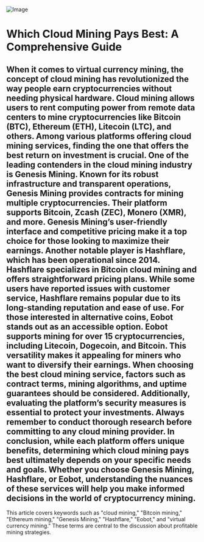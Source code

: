 
![Image](https://github.com/user-attachments/assets/d7419ec9-dc67-403f-bf28-8faea5f1f74f)
# Which Cloud Mining Pays Best: A Comprehensive Guide
When it comes to virtual currency mining, the concept of cloud mining has revolutionized the way people earn cryptocurrencies without needing physical hardware. Cloud mining allows users to rent computing power from remote data centers to mine cryptocurrencies like Bitcoin (BTC), Ethereum (ETH), Litecoin (LTC), and others. Among various platforms offering cloud mining services, finding the one that offers the best return on investment is crucial.
One of the leading contenders in the cloud mining industry is **Genesis Mining**. Known for its robust infrastructure and transparent operations, Genesis Mining provides contracts for mining multiple cryptocurrencies. Their platform supports Bitcoin, Zcash (ZEC), Monero (XMR), and more. Genesis Mining’s user-friendly interface and competitive pricing make it a top choice for those looking to maximize their earnings.
Another notable player is **Hashflare**, which has been operational since 2014. Hashflare specializes in Bitcoin cloud mining and offers straightforward pricing plans. While some users have reported issues with customer service, Hashflare remains popular due to its long-standing reputation and ease of use. 
For those interested in alternative coins, **Eobot** stands out as an accessible option. Eobot supports mining for over 15 cryptocurrencies, including Litecoin, Dogecoin, and Bitcoin. This versatility makes it appealing for miners who want to diversify their earnings.
When choosing the best cloud mining service, factors such as contract terms, mining algorithms, and uptime guarantees should be considered. Additionally, evaluating the platform’s security measures is essential to protect your investments. Always remember to conduct thorough research before committing to any cloud mining provider.
In conclusion, while each platform offers unique benefits, determining which cloud mining pays best ultimately depends on your specific needs and goals. Whether you choose Genesis Mining, Hashflare, or Eobot, understanding the nuances of these services will help you make informed decisions in the world of cryptocurrency mining.
---
This article covers keywords such as "cloud mining," "Bitcoin mining," "Ethereum mining," "Genesis Mining," "Hashflare," "Eobot," and "virtual currency mining." These terms are central to the discussion about profitable mining strategies.
